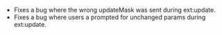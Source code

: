 * Fixes a bug where the wrong updateMask was sent during ext:update.
* Fixes a bug where users a prompted for unchanged params during ext:update.